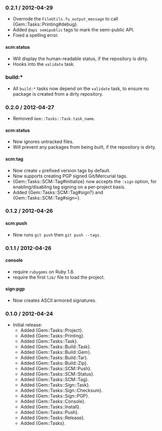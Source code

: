 ### 0.2.1 / 2012-04-29

* Overrode the `FileUtils.fu_output_message` to call
  {Gem::Tasks::Printing#debug}.
* Added `@api semipublic` tags to mark the semi-public API.
* Fixed a spelling error.

#### scm:status

* Will display the human-readable status, if the repository is dirty.
* Hooks into the `validate` task.

### build:*

* All `build:*` tasks now depend on the `validate` task, to ensure no package
  is created from a dirty repository.

### 0.2.0 / 2012-04-27

* Removed `Gem::Tasks::Task.task_name`.

#### scm:status

* Now ignores untracked files.
* Will prevent any packages from being built, if the repository is dirty.

#### scm:tag

* Now create `v` prefixed version tags by default.
* Now supports creating PGP signed Git/Mercurial tags.
* {Gem::Tasks::SCM::Tag#initialize} now accepts the `:sign` option,
  for enabling/disabling tag signing on a per-project basis.
* Added {Gem::Tasks::SCM::Tag#sign?} and {Gem::Tasks::SCM::Tag#sign=}.

### 0.1.2 / 2012-04-26

#### scm:push

* Now runs `git push` then `git push --tags`.

### 0.1.1 / 2012-04-26

#### console

* require `rubygems` on Ruby 1.8.
* require the first `lib/` file to load the project.

#### sign:pgp

* Now creates ASCII armored signatures.

### 0.1.0 / 2012-04-24

* Initial release:
  * Added {Gem::Tasks::Project}.
  * Added {Gem::Tasks::Printing}.
  * Added {Gem::Tasks::Task}.
  * Added {Gem::Tasks::Build::Task}.
  * Added {Gem::Tasks::Build::Gem}.
  * Added {Gem::Tasks::Build::Tar}.
  * Added {Gem::Tasks::Build::Zip}.
  * Added {Gem::Tasks::SCM::Push}.
  * Added {Gem::Tasks::SCM::Status}.
  * Added {Gem::Tasks::SCM::Tag}.
  * Added {Gem::Tasks::Sign::Task}.
  * Added {Gem::Tasks::Sign::Checksum}.
  * Added {Gem::Tasks::Sign::PGP}.
  * Added {Gem::Tasks::Console}.
  * Added {Gem::Tasks::Install}.
  * Added {Gem::Tasks::Push}.
  * Added {Gem::Tasks::Release}.
  * Added {Gem::Tasks}.
